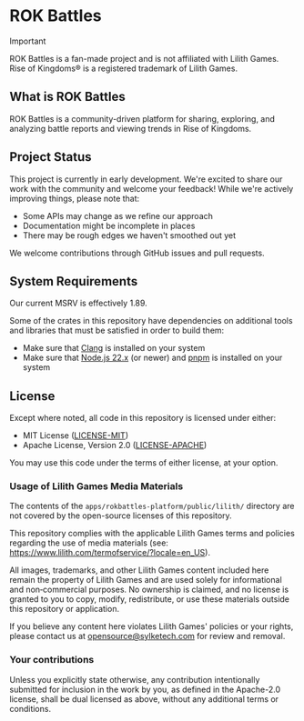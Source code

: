 # ROK Battles

> [!IMPORTANT]
> ROK Battles is a fan-made project and is not affiliated with Lilith Games. Rise of Kingdoms® is a registered trademark of Lilith Games.

## What is ROK Battles

ROK Battles is a community-driven platform for sharing, exploring, and analyzing battle reports and viewing trends in Rise of Kingdoms.

## Project Status

This project is currently in early development. We're excited to share our work with the community and welcome your feedback! While we're actively improving things, please note that:

* Some APIs may change as we refine our approach
* Documentation might be incomplete in places
* There may be rough edges we haven't smoothed out yet

We welcome contributions through GitHub issues and pull requests.

## System Requirements

Our current MSRV is effectively 1.89.

Some of the crates in this repository have dependencies on additional tools and libraries that must be satisfied in order to build them:

* Make sure that [Clang](https://clang.llvm.org/) is installed on your system
* Make sure that [Node.js 22.x](https://nodejs.org/en/download) (or newer) and [pnpm](https://pnpm.io/installation) is installed on your system

## License

Except where noted, all code in this repository is licensed under either:

* MIT License ([LICENSE-MIT](./LICENSE-MIT))
* Apache License, Version 2.0 ([LICENSE-APACHE](./LICENSE-APACHE))

You may use this code under the terms of either license, at your option.

### Usage of Lilith Games Media Materials

The contents of the `apps/rokbattles-platform/public/lilith/` directory are not covered by the open-source licenses of this repository.

This repository complies with the applicable Lilith Games terms and policies regarding the use of media materials (see: https://www.lilith.com/termofservice/?locale=en_US).

All images, trademarks, and other Lilith Games content included here remain the property of Lilith Games and are used solely for informational and non‑commercial purposes. No ownership is claimed, and no license is granted to you to copy, modify, redistribute, or use these materials outside this repository or application.

If you believe any content here violates Lilith Games' policies or your rights, please contact us at [opensource@sylketech.com](mailto:opensource@sylketech.com) for review and removal.

### Your contributions

Unless you explicitly state otherwise, any contribution intentionally submitted for inclusion in the work by you, as defined in the Apache-2.0 license, shall be dual licensed as above, without any additional terms or conditions.